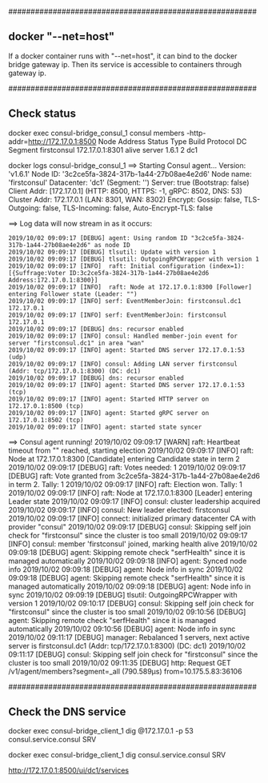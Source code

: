 ########################################################
## docker "--net=host"
If a docker container runs with "--net=host", it can bind to the docker bridge gateway ip. Then its service is accessible to containers through gateway ip.

########################################################
## Check status
docker exec consul-bridge_consul_1 consul members -http-addr=http://172.17.0.1:8500
Node         Address          Status  Type    Build  Protocol  DC   Segment
firstconsul  172.17.0.1:8301  alive   server  1.6.1  2         dc1  <all>

docker logs consul-bridge_consul_1
==> Starting Consul agent...
           Version: 'v1.6.1'
           Node ID: '3c2ce5fa-3824-317b-1a44-27b08ae4e2d6'
         Node name: 'firstconsul'
        Datacenter: 'dc1' (Segment: '<all>')
            Server: true (Bootstrap: false)
       Client Addr: [172.17.0.1] (HTTP: 8500, HTTPS: -1, gRPC: 8502, DNS: 53)
      Cluster Addr: 172.17.0.1 (LAN: 8301, WAN: 8302)
           Encrypt: Gossip: false, TLS-Outgoing: false, TLS-Incoming: false, Auto-Encrypt-TLS: false

==> Log data will now stream in as it occurs:

    2019/10/02 09:09:17 [DEBUG] agent: Using random ID "3c2ce5fa-3824-317b-1a44-27b08ae4e2d6" as node ID
    2019/10/02 09:09:17 [DEBUG] tlsutil: Update with version 1
    2019/10/02 09:09:17 [DEBUG] tlsutil: OutgoingRPCWrapper with version 1
    2019/10/02 09:09:17 [INFO]  raft: Initial configuration (index=1): [{Suffrage:Voter ID:3c2ce5fa-3824-317b-1a44-27b08ae4e2d6 Address:172.17.0.1:8300}]
    2019/10/02 09:09:17 [INFO]  raft: Node at 172.17.0.1:8300 [Follower] entering Follower state (Leader: "")
    2019/10/02 09:09:17 [INFO] serf: EventMemberJoin: firstconsul.dc1 172.17.0.1
    2019/10/02 09:09:17 [INFO] serf: EventMemberJoin: firstconsul 172.17.0.1
    2019/10/02 09:09:17 [DEBUG] dns: recursor enabled
    2019/10/02 09:09:17 [INFO] consul: Handled member-join event for server "firstconsul.dc1" in area "wan"
    2019/10/02 09:09:17 [INFO] agent: Started DNS server 172.17.0.1:53 (udp)
    2019/10/02 09:09:17 [INFO] consul: Adding LAN server firstconsul (Addr: tcp/172.17.0.1:8300) (DC: dc1)
    2019/10/02 09:09:17 [DEBUG] dns: recursor enabled
    2019/10/02 09:09:17 [INFO] agent: Started DNS server 172.17.0.1:53 (tcp)
    2019/10/02 09:09:17 [INFO] agent: Started HTTP server on 172.17.0.1:8500 (tcp)
    2019/10/02 09:09:17 [INFO] agent: Started gRPC server on 172.17.0.1:8502 (tcp)
    2019/10/02 09:09:17 [INFO] agent: started state syncer
==> Consul agent running!
    2019/10/02 09:09:17 [WARN]  raft: Heartbeat timeout from "" reached, starting election
    2019/10/02 09:09:17 [INFO]  raft: Node at 172.17.0.1:8300 [Candidate] entering Candidate state in term 2
    2019/10/02 09:09:17 [DEBUG] raft: Votes needed: 1
    2019/10/02 09:09:17 [DEBUG] raft: Vote granted from 3c2ce5fa-3824-317b-1a44-27b08ae4e2d6 in term 2. Tally: 1
    2019/10/02 09:09:17 [INFO]  raft: Election won. Tally: 1
    2019/10/02 09:09:17 [INFO]  raft: Node at 172.17.0.1:8300 [Leader] entering Leader state
    2019/10/02 09:09:17 [INFO] consul: cluster leadership acquired
    2019/10/02 09:09:17 [INFO] consul: New leader elected: firstconsul
    2019/10/02 09:09:17 [INFO] connect: initialized primary datacenter CA with provider "consul"
    2019/10/02 09:09:17 [DEBUG] consul: Skipping self join check for "firstconsul" since the cluster is too small
    2019/10/02 09:09:17 [INFO] consul: member 'firstconsul' joined, marking health alive
    2019/10/02 09:09:18 [DEBUG] agent: Skipping remote check "serfHealth" since it is managed automatically
    2019/10/02 09:09:18 [INFO] agent: Synced node info
    2019/10/02 09:09:18 [DEBUG] agent: Node info in sync
    2019/10/02 09:09:18 [DEBUG] agent: Skipping remote check "serfHealth" since it is managed automatically
    2019/10/02 09:09:18 [DEBUG] agent: Node info in sync
    2019/10/02 09:09:19 [DEBUG] tlsutil: OutgoingRPCWrapper with version 1
    2019/10/02 09:10:17 [DEBUG] consul: Skipping self join check for "firstconsul" since the cluster is too small
    2019/10/02 09:10:56 [DEBUG] agent: Skipping remote check "serfHealth" since it is managed automatically
    2019/10/02 09:10:56 [DEBUG] agent: Node info in sync
    2019/10/02 09:11:17 [DEBUG] manager: Rebalanced 1 servers, next active server is firstconsul.dc1 (Addr: tcp/172.17.0.1:8300) (DC: dc1)
    2019/10/02 09:11:17 [DEBUG] consul: Skipping self join check for "firstconsul" since the cluster is too small
    2019/10/02 09:11:35 [DEBUG] http: Request GET /v1/agent/members?segment=_all (790.589µs) from=10.175.5.83:36106

########################################################
## Check the DNS service
docker exec consul-bridge_client_1 dig @172.17.0.1 -p 53 consul.service.consul SRV

docker exec consul-bridge_client_1 dig consul.service.consul SRV

http://172.17.0.1:8500/ui/dc1/services
